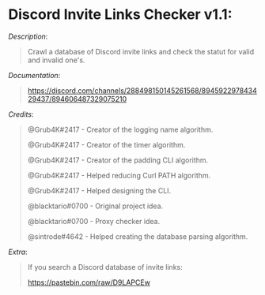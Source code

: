 # **__Discord Invite Links Checker v1.1__:**

*Description*:
> Crawl a database of Discord invite links and check the statut for valid and invalid one's.
>
*Documentation*:
> https://discord.com/channels/288498150145261568/894592297843429437/894606487329075210
>
*Credits*:
> @Grub4K#2417 - Creator of the logging name algorithm.
>
> @Grub4K#2417 - Creator of the timer algorithm.
>
> @Grub4K#2417 - Creator of the padding CLI algorithm.
>
> @Grub4K#2417 - Helped reducing Curl PATH algorithm.
>
> @Grub4K#2417 - Helped designing the CLI.
>
> @blacktario#0700 - Original project idea.
>
> @blacktario#0700 - Proxy checker idea.
>
> @sintrode#4642 - Helped creating the database parsing algorithm.
>
*Extra*:
> If you search a Discord database of invite links:
>
> https://pastebin.com/raw/D9LAPCEw
